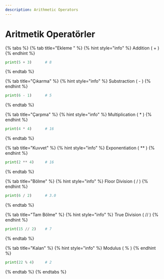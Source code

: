 ```yaml
---
description: Arithmetic Operators
---
```


# Aritmetik Operatörler

{% tabs %}
{% tab title="Ekleme " %}
{% hint style="info" %}
Addition ( + )
{% endhint %}

```python
print(5 + 3)      # 8 
```
{% endtab %}

{% tab title="Çıkarma" %}
{% hint style="info" %}
Substraction ( - )
{% endhint %}

```python
print(6 - 1)      # 5 
```
{% endtab %}

{% tab title="Çarpma" %}
{% hint style="info" %}
Multiplication ( \* )
{% endhint %}

```python
print(4 * 4)      # 16 
```
{% endtab %}

{% tab title="Kuvvet" %}
{% hint style="info" %}
Exponentiation ( \*\* )
{% endhint %}

```python
print(2 ** 4)     # 16 
```
{% endtab %}

{% tab title="Bölme" %}
{% hint style="info" %}
Floor Division ( / )
{% endhint %}

```python
print(6 / 2)      # 3.0
```
{% endtab %}

{% tab title="Tam Bölme" %}
{% hint style="info" %}
True Division ( // )
{% endhint %}

```python
print(15 // 2)    # 7
```
{% endtab %}

{% tab title="Kalan" %}
{% hint style="info" %}
Modulus ( % )
{% endhint %}

```python
print(22 % 4)     # 2
```
{% endtab %}
{% endtabs %}
